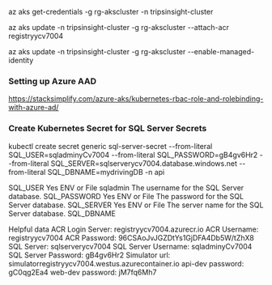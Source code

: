 

az aks get-credentials -g rg-akscluster -n tripsinsight-cluster

az aks update -n tripsinsight-cluster -g rg-akscluster --attach-acr registryycv7004

az aks update -n tripsinsight-cluster -g rg-akscluster --enable-managed-identity

### Setting up Azure AAD
https://stacksimplify.com/azure-aks/kubernetes-rbac-role-and-rolebinding-with-azure-ad/


### Create Kubernetes Secret for SQL Server Secrets
kubectl create secret generic  sql-server-secret --from-literal SQL_USER=sqladminyCv7004 --from-literal SQL_PASSWORD=gB4gv6Hr2 --from-literal SQL_SERVER=sqlserverycv7004.database.windows.net --from-literal SQL_DBNAME=mydrivingDB -n api


SQL_USER	Yes	ENV or File	sqladmin	The username for the SQL Server database.
SQL_PASSWORD	Yes	ENV or File		The password for the SQL Server database.
SQL_SERVER	Yes	ENV or File		The server name for the SQL Server database.
SQL_DBNAME

Helpful data
ACR Login Server: registryycv7004.azurecr.io
ACR Username: registryycv7004
ACR Password: 96CSAoJvJGZDtYs1GjDFA4Db5W/tZhX8
SQL Server: sqlserverycv7004
SQL Server Username: sqladminyCv7004
SQL Server Password: gB4gv6Hr2
Simulator url: simulatorregistryycv7004.westus.azurecontainer.io
api-dev password: gC0qg2Ea4
web-dev password: jM7fq6Mh7